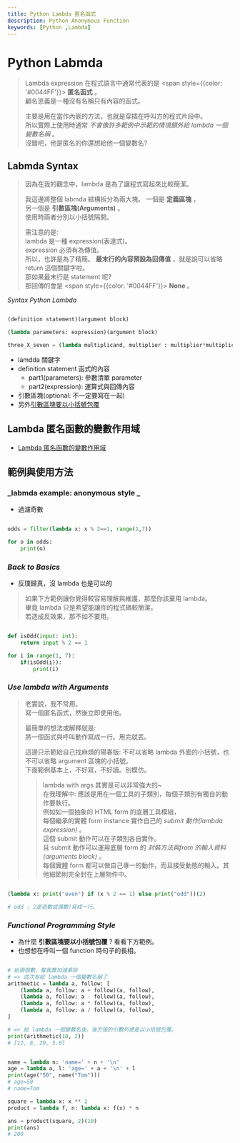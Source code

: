```yaml
---
title: Python Lambda 匿名函式
description: Python Anonymous Function
keywords: [Python ,Lambda]
---
```


# Python Labmda

> Lambda expression 在程式語言中通常代表的是 <span style={{color: '#0044FF'}}> __匿名函式__ </span>。  
> 顧名思義是一種沒有名稱只有內容的函式。  
>
> 主要是用在當作內嵌的方法，也就是穿插在呼叫方的程式片段中。  
> 所以實際上使用時通常 _不會像許多範例中示範的情境額外給 lambda 一個變數名稱_ 。  
> 沒錯吧，他是匿名的你還想給他一個變數名?  
  


## Labmda Syntax
> 
> 因為在我的觀念中，lambda 是為了讓程式寫起來比較簡潔。  
> 
> 我這邊將整個 labmda 結構拆分為兩大塊。
> 一個是 __定義區塊__ ，   
> 另一個是 __引數區塊(Arguments)__ 。  
> 使用時兩者分別以小括號隔開。
> 
> 需注意的是:  
> lambda 是一種 expression(表達式)。  
> expression 必須有為傳值。  
> 所以，也許是為了精簡。 __最末行的內容預設為回傳值__ ，就是說可以省略 return 這個關鍵字啦。  
> 那如果最末行是 statement 呢?   
> 那回傳的會是 <span style={{color: '#0044FF'}}> __None__ </span> 。   
> 


_Syntax Python Lambda_

```python

(definition statement)(argument block)

(lambda parameters: expression)(argument block)

three_X_seven = (lambda multiplicand, multiplier : multiplier*multiplicand) (3,7)
```

* lamdda 關鍵字  
* definition statement 函式的內容 
    * part1(parameters): 參數清單 parameter
    * part2(expression): 運算式與回傳內容
* 引數區塊(optional: 不一定要寫在一起)
* 另外[引數區塊要以小括號包覆](#argument_block)

## Lambda 匿名函數的變數作用域
* [Lambda 匿名函數的變數作用域](./Python_2_Variable_and_Scope#lambda_var_scope)
    

## 範例與使用方法

### _labmda example: anonymous style _
* 過濾奇數

```python

odds = filter(lambda x: x % 2==1, range(1,7))

for o in odds:
    print(o)

```

### _Back to Basics_
* 反璞歸真，沒 lambda 也是可以的

> 如果下方範例讓你覺得較容易理解與維護，那麼你該棄用 lambda。   
> 畢竟 lambda 只是希望能讓你的程式碼較簡潔。  
> 若造成反效果，那不如不要用。  


```python

def isOdd(input: int):
    return input % 2 == 1

for i in range(1, 7):
    if(isOdd(i)):
        print(i)

```
 
### _Use lambda with Arguments_ 
> 老實說，我不常用。  
> 寫一個匿名函式，然後立即使用他。  
> 
> 最簡單的想法或解釋就是:   
> 將一個函式與呼叫動作寫成一行。用完就丟。  
> 
> 這邊只示範給自己找麻煩的陽春版:
> 不可以省略 lambda 外面的小括號，也不可以省略 argument 區塊的小括號。  
> 下面範例基本上，不好寫，不好讀。別模仿。  
> 
>> lambda with args 其實是可以非常強大的~  
>> 在我理解中: 應該是用在一個工具的子類別，每個子類別有獨自的動作要執行。  
>> 例如如一個抽象的 HTML form 的底層工具模組，   
>> 每個繼承的實體 form instance 實作自己的 _submit 動作(lambda expression)_ 。  
>> 這個 submit 動作可以在子類別各自實作。  
>> 且 submit 動作可以運用底層 form 的 _封裝方法與from 的輸入資料(arguments block)_ 。  
>> 每個實體 form 都可以做自己專一的動作，而且接受動態的輸入。其他細節則完全封在上層物件中。  
> 
 
```python

(lambda x: print("even") if (x % 2 == 1) else print("odd"))(2)

# odd : 2是奇數或偶數?寫成一行。

```
### _Functional Programming Style_ <span id="argument_block"></span>
* 為什麼 __引數區塊要以小括號包覆__ ? 看看下方範例。
* 也想想在呼叫一個 function 時句子的長相。 

```python

# 給兩個數，幫我算加減乘除
# => 這次有給 lambda 一個變數名稱了 
arithmetic = lambda a, follow: [
    (lambda a, follow: a + follow)(a, follow),
    (lambda a, follow: a - follow)(a, follow),
    (lambda a, follow: a * follow)(a, follow),
    (lambda a, follow: a / follow)(a, follow),
]

# => 給 lambda 一個變數名後，後方接的引數列便是以小括號包覆。
print(arithmetic(10, 2))
# [12, 8, 20, 5.0]


name = lambda n: 'name=' + n + '\n'
age = lambda a, l: 'age=' + a + '\n' + l
print(age("50", name("Tom")))
# age=50
# name=Tom

square = lambda x: x ** 2
product = lambda f, n: lambda x: f(x) * n

ans = product(square, 2)(10)
print(ans)
# 200
``` 

  
 
